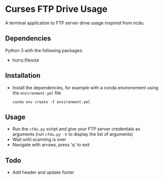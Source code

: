 # Curses FTP Drive Usage

A terminal application to FTP server drive usage inspired from ncdu.

## Dependencies

Python 3 with the following packages:

*   hurry.filesize

## Installation

*   Install the dependencies, for example with a conda environement using the `environment.yml` file

    `conda env create -f environment.yml`

## Usage

*   Run the `cfdu.py` script and give your FTP server credentials as arguments
    (run `cfdu.py -h` to display the list of arguments)
*   Wait until scanning is over
*   Navigate with arrows, press 'q' to exit

## Todo

*   Add header and update footer
